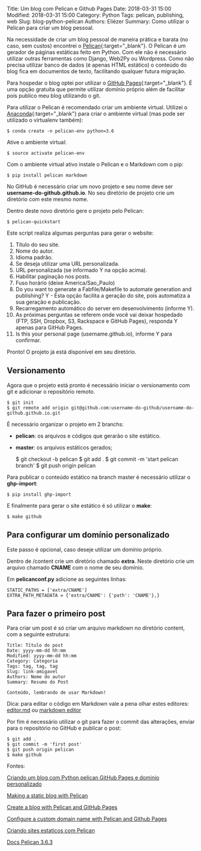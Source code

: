Title: Um blog com Pelican e Github Pages
Date: 2018-03-31 15:00
Modified: 2018-03-31 15:00
Category: Python
Tags: pelican, publishing, web
Slug: blog-python-pelican
Authors: Eliézer
Summary: Como utilizar o Pelican para criar um blog pessoal.

Na necessidade de criar um blog pessoal de maneira prática e barata (no caso, sem custos) encontrei o [Pelican](http://docs.getpelican.com/en/stable/){:target="_blank"}.
O Pelican é um gerador de páginas estáticas feito em Python. Com ele não é necessário utilizar outras ferramentas como Django, Web2Py ou Wordpress. Como não precisa utilizar banco de dados (é apenas HTML estático) o conteúdo do blog fica em documentos de texto, facilitando qualquer futura migração.

Para hospedar o blog optei por utilizar o [GitHub Pages](https://pages.github.com/){:target="_blank"}. É uma opção gratuíta que permite utilizar domínio próprio além de facilitar pois publico meu blog utilizando o git.

Para utilizar o Pelican é recomendado criar um ambiente virtual. Utilizei o [Anaconda](https://www.anaconda.com/){:target="_blank"} para criar o ambiente virtual (mas pode ser utilizado o virtualenv também):

    $ conda create -n pelican-env python=3.6

Ative o ambiente virtual:

    $ source activate pelican-env

Com o ambiente virtual ativo instale o Pelican e o Markdown com o pip:

    $ pip install pelican markdown

No GitHub é necessário criar um novo projeto e seu nome deve ser **username-do-github.github.io**. No seu diretório de projeto crie um diretório com este mesmo nome.

Dentro deste novo diretório gere o projeto pelo Pelican:

    $ pelican-quickstart

Este script realiza algumas perguntas para gerar o website:

1. Título do seu site.
2. Nome do autor.
3. Idioma padrão.
4. Se deseja utilizar uma URL personalizada.
5. URL personalizada (se informado Y na opção acima).
6. Habilitar paginação nos posts.
7. Fuso horário (deixe America/Sao_Paulo)
8. Do you want to generate a Fabfile/Makefile to automate generation and publishing? Y - Esta opção facilita a geração do site, pois automatiza a sua geração e publicação.
9. Recarregamento automático do server em desenvolvimento (informe Y).
10. As próximas perguntas se referem onde você vai deixar hospedado (FTP, SSH, Dropbox, S3, Rackspace e GitHub Pages), responda Y apenas para GitHub Pages.
11. Is this your personal page (username.github.io), informe Y para confirmar.

Pronto! O projeto já está disponível em seu diretório.


## Versionamento

Agora que o projeto está pronto é necessário iniciar o versionamento com git e adicionar o repositório remoto.

    $ git init
    $ git remote add origin git@github.com:username-do-github/username-do-github.github.io.git

É necessário organizar o projeto em 2 branchs:

* **pelican**: os arquivos e códigos que gerarão o site estático.
* **master**: os arquivos estáticos gerados;

    $ git checkout -b pelican
    $ git add .
    $ git commit -m 'start pelican branch'
    $ git push origin pelican

Para publicar o conteúdo estático na branch master é necessário utilizar o **ghp-import**:

    $ pip install ghp-import

E finalmente para gerar o site estático é só utilizar o **make**:

    $ make github

## Para configurar um domínio personalizado

Este passo é opcional, caso deseje utilizar um domínio próprio.

Dentro de /content crie um diretório chamado **extra**. Neste diretório crie um arquivo chamado **CNAME** com o nome de seu domínio.

Em **pelicanconf.py** adicione as seguintes linhas:

    STATIC_PATHS = ['extra/CNAME']
    EXTRA_PATH_METADATA = {'extra/CNAME': {'path': 'CNAME'},}


## Para fazer o primeiro post

Para criar um post é só criar um arquivo markdown no diretório content, com a seguinte estrutura:

    Title: Título do post
    Date: yyyy-mm-dd hh:mm
    Modified: yyyy-mm-dd hh:mm
    Category: Categoria
    Tags: tag, tag, tag
    Slug: link-amigavel
    Authors: Nome do autor
    Summary: Resumo do Post

    Conteúdo, lembrando de usar Markdown!

Dica: para editar o código em Markdown vale a pena olhar estes editores: [editor.md](https://pandao.github.io/editor.md/en.html) ou [markdown editor](https://jbt.github.io/markdown-editor/)

Por fim é necessário utilizar o git para fazer o commit das alterações, enviar para o repositório no GitHub e publicar o post:

    $ git add . 
    $ git commit -m 'first post' 
    $ git push origin pelican 
    $ make github

Fontes:

[Criando um blog com Python pelican GitHub Pages e dominio personalizado](http://fnscoder.com/criando-um-blog-com-python-pelican-github-pages-e-dominio-personalizado.html)

[Making a static blog with Pelican](http://nafiulis.me/making-a-static-blog-with-pelican.html)

[Create a blog with Pelican and GitHub Pages](https://rsip22.github.io/blog/create-a-blog-with-pelican-and-github-pages.html)

[Configure a custom domain name with Pelican and Github Pages](http://cherrymick.com/configure-a-custom-domain-name-with-pelican-and-github-pages.html)

[Criando sites estaticos com Pelican](http://pythonclub.com.br/criando-sites-estaticos-com-pelican.html)

[Docs Pelican 3.6.3](http://docs.getpelican.com/en/3.6.3/tips.html)

